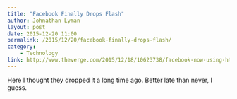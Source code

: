 ```yaml
---
title: "Facebook Finally Drops Flash"
author: Johnathan Lyman
layout: post
date: 2015-12-20 11:00
permalink: /2015/12/20/facebook-finally-drops-flash/
category:
    - Technology
link: http://www.theverge.com/2015/12/18/10623738/facebook-now-using-html5-all-videos
---
```


Here I thought they dropped it a long time ago. Better late than never, I guess.
